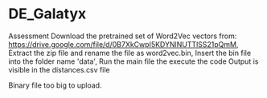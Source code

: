 # DE_Galatyx
Assessment 
Download the pretrained set of Word2Vec vectors from: https://drive.google.com/file/d/0B7XkCwpI5KDYNlNUTTlSS21pQmM, 
Extract the zip file and rename the file as word2vec.bin, 
Insert the bin file into the folder name 'data', 
Run the main file the execute the code
Output is visible in the distances.csv file

Binary file too big to upload.
